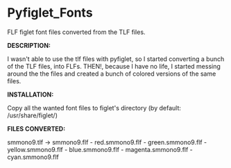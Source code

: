 # Pyfiglet_Fonts
FLF figlet font files converted from the TLF files.

**DESCRIPTION:**

I wasn't able to use the tlf files with pyfiglet, so I started converting a bunch of the TLF files, into FLFs. THEN!, because I have no life, I started messing around the the files and created a bunch of colored versions of the same files.

**INSTALLATION:**

Copy all the wanted font files to figlet's directory (by default: /usr/share/figlet/)

**FILES CONVERTED:**

smmono9.tlf -> smmono9.flf
                - red.smmono9.flf
                - green.smmono9.flf
                - yellow.smmono9.flf
                - blue.smmono9.flf
                - magenta.smmono9.flf
                - cyan.smmono9.flf
